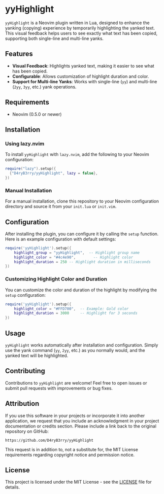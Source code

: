 
# yyHighlight

`yyHighlight` is a Neovim plugin written in Lua, designed to enhance the yanking (copying) experience by temporarily highlighting the yanked text. This visual feedback helps users to see exactly what text has been copied, supporting both single-line and multi-line yanks.

## Features

- **Visual Feedback**: Highlights yanked text, making it easier to see what has been copied.
- **Configurable**: Allows customization of highlight duration and color.
- **Support for Multi-line Yanks**: Works with single-line (`yy`) and multi-line (`2yy`, `3yy`, etc.) yank operations.

## Requirements

- Neovim (0.5.0 or newer)

## Installation

### Using lazy.nvim

To install `yyHighlight` with `lazy.nvim`, add the following to your Neovim configuration:

```lua
require("lazy").setup({
  {"D4ryB3rry/yyHighlight", lazy = false},
})
```

### Manual Installation

For a manual installation, clone this repository to your Neovim configuration directory and source it from your `init.lua` or `init.vim`.

## Configuration

After installing the plugin, you can configure it by calling the `setup` function. Here is an example configuration with default settings:

```lua
require('yyHighlight').setup({
    highlight_group = "yyHighlight",  -- Highlight group name
    highlight_color = "#4c4e90",        -- Highlight color
    highlight_duration = 250 -- Highlight duration in milliseconds
})
```

### Customizing Highlight Color and Duration

You can customize the color and duration of the highlight by modifying the `setup` configuration:

```lua
require('yyHighlight').setup({
    highlight_color = "#FFD700",  -- Example: Gold color
    highlight_duration = 3000     -- Highlight for 3 seconds
})
```

## Usage

`yyHighlight` works automatically after installation and configuration. Simply use the yank command (`yy`, `2yy`, etc.) as you normally would, and the yanked text will be highlighted.

## Contributing

Contributions to `yyHighlight` are welcome! Feel free to open issues or submit pull requests with improvements or bug fixes.

## Attribution

If you use this software in your projects or incorporate it into another application, we request that you include an acknowledgment in your project documentation or credits section. Please include a link back to the original repository on GitHub:

`https://github.com/D4ryB3rry/yyHighlight`

This request is in addition to, not a substitute for, the MIT License requirements regarding copyright notice and permission notice.

## License

This project is licensed under the MIT License - see the [LICENSE](LICENSE.md) file for details.

